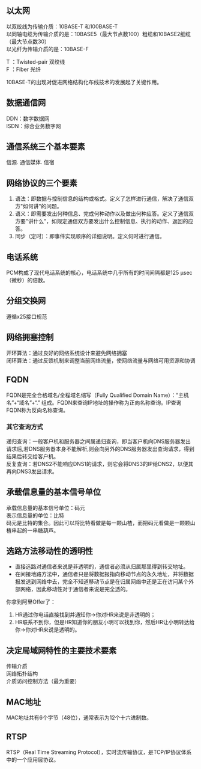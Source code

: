 ## 以太网
以双绞线为传输介质：10BASE-T 和100BASE-T  
以同轴电缆为传输介质的是：10BASE5（最大节点数100）粗缆和10BASE2细缆（最大节点数30）  
以光纤为传输介质的是：10BASE-F

T ：Twisted-pair 双绞线  
F ：Fiber 光纤 

10BASE-T的出现对促进网络结构化布线技术的发展起了关键作用。

## 数据通信网
DDN：数字数据网  
ISDN：综合业务数字网

## 通信系统三个基本要素
信源. 通信媒体. 信宿

## 网络协议的三个要素
1. 语法：即数据与控制信息的结构或格式。定义了怎样进行通信，解决了通信双方"如何讲"的问题。 
2. 语义：即需要发出何种信息、完成何种动作以及做出何种应答。定义了通信双方要"讲什么"，如规定通信双方要发出什么控制信息、执行的动作、返回的应答。 
3. 同步（定时）：即事件实现顺序的详细说明。定义何时进行通信。

## 电话系统
PCM构成了现代电话系统的核心，电话系统中几乎所有的时间间隔都是125 μsec （微秒）的倍数。

## 分组交换网
遵循x25接口规范

## 网络拥塞控制
开环算法：通过良好的网络系统设计来避免网络拥塞  
闭环算法：通过反馈机制来调整当前网络流量，使网络流量与网络可用资源和协调

## FQDN
FQDN是完全合格域名/全程域名缩写（Fully Qualified Domain Name）：“主机名”+“域名”+“.”  组成。FQDN来查询IP地址的操作称为正向名称查询。IP查询FQDN称为反向名称查询。
### 其它查询方式
递归查询：一般客户机和服务器之间属递归查询，即当客户机向DNS服务器发出请求后,若DNS服务器本身不能解析,则会向另外的DNS服务器发出查询请求，得到结果后转交给客户机。  
反复查询：若DNS2不能响应DNS1的请求，则它会将DNS3的IP给DNS2，以便其再向DNS3发出请求。

## 承载信息量的基本信号单位
承载信息量的基本信号单位：码元  
表示信息量的单位：比特  
码元是比特的集合。因此可以将比特看做是每一颗山楂，而把码元看做是一颗颗山楂串起的一串糖葫芦。

## 选路方法移动性的透明性
- 直接选路对通信者来说是非透明的，通信者必须从归属那里得到转交地址。  
- 在间接地路方法中，通信者只是将数据报指向移动节点的永久地址，并将数据报发送到网络中去，完全不知道移动节点是在归属网络中还是正在访问某个外部网络，因此移动性对于通信者来说是完全透的。  

你拿到阿里Offer了：  
1. HR通过你电话直接找到并通知你→你对HR来说是非透明的；  
2. HR联系不到你，但是HR知道你的朋友小明可以找到你，然后HR让小明转达给你→你对HR来说是透明的。

## 决定局域网特性的主要技术要素
传输介质  
网络拓扑结构  
介质访问控制方法（最为重要）

## MAC地址
MAC地址共有6个字节（48位），通常表示为12个十六进制数。

## RTSP
RTSP（Real Time Streaming Protocol），实时流传输协议，是TCP/IP协议体系中的一个应用层协议。
